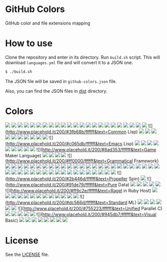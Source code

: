 GitHub Colors
=============
GitHub color and file extensions mapping

# How to use

Clone the repository and enter in its directory. Run `build.sh` script. This will download `languages.yml` file and will convert it to a JSON one:

```sh
$ ./build.sh
```

The JSON file will be saved in `github-colors.json` file.

Also, you can find the JSON files in [dist](./dist) directory.

# Colors

![](http://www.placehold.it/200/#9DC3FF/ffffff&text=ANTLR)
![](http://www.placehold.it/200/#6a40fd/ffffff&text=ASP)
![](http://www.placehold.it/200/#1ac620/ffffff&text=ATS)
![](http://www.placehold.it/200/#e3491a/ffffff&text=ActionScript)
![](http://www.placehold.it/200/#02f88c/ffffff&text=Ada)
![](http://www.placehold.it/200/#467C91/ffffff&text=Agda)
![](http://www.placehold.it/200/#cc5c24/ffffff&text=Alloy)
![](http://www.placehold.it/200/#ca2afe/ffffff&text=Arc)
![](http://www.placehold.it/200/#bd79d1/ffffff&text=Arduino)
![](http://www.placehold.it/200/#1957b0/ffffff&text=AspectJ)
![](http://www.placehold.it/200/#a67219/ffffff&text=Assembly)
![](http://www.placehold.it/200/#6594b9/ffffff&text=AutoHotkey)
![](http://www.placehold.it/200/#36699B/ffffff&text=AutoIt)
![](http://www.placehold.it/200/#d4bec1/ffffff&text=Boo)
![](http://www.placehold.it/200/#555/ffffff&text=C)
![](http://www.placehold.it/200/#5a25a2/ffffff&text=C#)
![](http://www.placehold.it/200/#f34b7d/ffffff&text=C++)
![](http://www.placehold.it/200/#563d7c/ffffff&text=CSS)
![](http://www.placehold.it/200/#aaaaff/ffffff&text=Cirru)
![](http://www.placehold.it/200/#3a81ad/ffffff&text=Clean)
![](http://www.placehold.it/200/#db5855/ffffff&text=Clojure)
![](http://www.placehold.it/200/#244776/ffffff&text=CoffeeScript)
![](http://www.placehold.it/200/#ed2cd6/ffffff&text=ColdFusion)
![](http://www.placehold.it/200/#3fb68b/ffffff&text=Common Lisp)
![](http://www.placehold.it/200/#fcd46d/ffffff&text=D)
![](http://www.placehold.it/200/#075ff1/ffffff&text=DM)
![](http://www.placehold.it/200/#98BAD6/ffffff&text=Dart)
![](http://www.placehold.it/200/#cca760/ffffff&text=Dogescript)
![](http://www.placehold.it/200/#3ebc27/ffffff&text=Dylan)
![](http://www.placehold.it/200/#ccce35/ffffff&text=E)
![](http://www.placehold.it/200/#8a1267/ffffff&text=ECL)
![](http://www.placehold.it/200/#3994bc/ffffff&text=Eagle)
![](http://www.placehold.it/200/#946d57/ffffff&text=Eiffel)
![](http://www.placehold.it/200/#6e4a7e/ffffff&text=Elixir)
![](http://www.placehold.it/200/#c065db/ffffff&text=Emacs Lisp)
![](http://www.placehold.it/200/#0faf8d/ffffff&text=Erlang)
![](http://www.placehold.it/200/#b845fc/ffffff&text=F#)
![](http://www.placehold.it/200/#33CCFF/ffffff&text=FLUX)
![](http://www.placehold.it/200/#4d41b1/ffffff&text=FORTRAN)
![](http://www.placehold.it/200/#636746/ffffff&text=Factor)
![](http://www.placehold.it/200/#7b9db4/ffffff&text=Fancy)
![](http://www.placehold.it/200/#dbded5/ffffff&text=Fantom)
![](http://www.placehold.it/200/#341708/ffffff&text=Forth)
![](http://www.placehold.it/200/#00cafe/ffffff&text=Frege)
![](http://www.placehold.it/200/#8ad353/ffffff&text=Game Maker Language)
![](http://www.placehold.it/200/#e4cc98/ffffff&text=Glyph)
![](http://www.placehold.it/200/#f0a9f0/ffffff&text=Gnuplot)
![](http://www.placehold.it/200/#375eab/ffffff&text=Go)
![](http://www.placehold.it/200/#82937f/ffffff&text=Gosu)
![](http://www.placehold.it/200/#ff0000/ffffff&text=Grammatical Framework)
![](http://www.placehold.it/200/#e69f56/ffffff&text=Groovy)
![](http://www.placehold.it/200/#0e60e3/ffffff&text=Harbour)
![](http://www.placehold.it/200/#29b544/ffffff&text=Haskell)
![](http://www.placehold.it/200/#346d51/ffffff&text=Haxe)
![](http://www.placehold.it/200/#7891b1/ffffff&text=Hy)
![](http://www.placehold.it/200/#e3592c/ffffff&text=IDL)
![](http://www.placehold.it/200/#a9188d/ffffff&text=Io)
![](http://www.placehold.it/200/#078193/ffffff&text=Ioke)
![](http://www.placehold.it/200/#b07219/ffffff&text=Java)
![](http://www.placehold.it/200/#f1e05a/ffffff&text=JavaScript)
![](http://www.placehold.it/200/#a270ba/ffffff&text=Julia)
![](http://www.placehold.it/200/#f5c800/ffffff&text=KRL)
![](http://www.placehold.it/200/#004200/ffffff&text=LFE)
![](http://www.placehold.it/200/#2584c3/ffffff&text=Lasso)
![](http://www.placehold.it/200/#A8FF97/ffffff&text=Latte)
![](http://www.placehold.it/200/#499886/ffffff&text=LiveScript)
![](http://www.placehold.it/200/#fa1fa1/ffffff&text=Lua)
![](http://www.placehold.it/200/#0095d9/ffffff&text=MTML)
![](http://www.placehold.it/200/#f97732/ffffff&text=Mask)
![](http://www.placehold.it/200/#bb92ac/ffffff&text=Matlab)
![](http://www.placehold.it/200/#ce279c/ffffff&text=Max)
![](http://www.placehold.it/200/#abcdef/ffffff&text=Mercury)
![](http://www.placehold.it/200/#c7a938/ffffff&text=Mirah)
![](http://www.placehold.it/200/#0d3c6e/ffffff&text=Nemerle)
![](http://www.placehold.it/200/#ff2b2b/ffffff&text=NetLogo)
![](http://www.placehold.it/200/#37775b/ffffff&text=Nimrod)
![](http://www.placehold.it/200/#c9df40/ffffff&text=Nu)
![](http://www.placehold.it/200/#3be133/ffffff&text=OCaml)
![](http://www.placehold.it/200/#438eff/ffffff&text=Objective-C)
![](http://www.placehold.it/200/#4886FC/ffffff&text=Objective-C++)
![](http://www.placehold.it/200/#ff0c5a/ffffff&text=Objective-J)
![](http://www.placehold.it/200/#cabbff/ffffff&text=Omgrofl)
![](http://www.placehold.it/200/#5a63a3/ffffff&text=Oxygene)
![](http://www.placehold.it/200/#dbb284/ffffff&text=PAWN)
![](http://www.placehold.it/200/#4F5D95/ffffff&text=PHP)
![](http://www.placehold.it/200/#f3ca0a/ffffff&text=Parrot)
![](http://www.placehold.it/200/#b0ce4e/ffffff&text=Pascal)
![](http://www.placehold.it/200/#0298c3/ffffff&text=Perl)
![](http://www.placehold.it/200/#0298c3/ffffff&text=Perl6)
![](http://www.placehold.it/200/#066ab2/ffffff&text=Pike)
![](http://www.placehold.it/200/#d80074/ffffff&text=PogoScript)
![](http://www.placehold.it/200/#2779ab/ffffff&text=Processing)
![](http://www.placehold.it/200/#74283c/ffffff&text=Prolog)
![](http://www.placehold.it/200/#2b446d/ffffff&text=Propeller Spin)
![](http://www.placehold.it/200/#cc5555/ffffff&text=Puppet)
![](http://www.placehold.it/200/#91de79/ffffff&text=Pure Data)
![](http://www.placehold.it/200/#bcdc53/ffffff&text=PureScript)
![](http://www.placehold.it/200/#3581ba/ffffff&text=Python)
![](http://www.placehold.it/200/#44a51c/ffffff&text=QML)
![](http://www.placehold.it/200/#198ce7/ffffff&text=R)
![](http://www.placehold.it/200/#ae17ff/ffffff&text=Racket)
![](http://www.placehold.it/200/#ff9c2e/ffffff&text=Ragel in Ruby Host)
![](http://www.placehold.it/200/#358a5b/ffffff&text=Rebol)
![](http://www.placehold.it/200/#ee0000/ffffff&text=Red)
![](http://www.placehold.it/200/#cc0088/ffffff&text=Rouge)
![](http://www.placehold.it/200/#701516/ffffff&text=Ruby)
![](http://www.placehold.it/200/#dea584/ffffff&text=Rust)
![](http://www.placehold.it/200/#7dd3b0/ffffff&text=Scala)
![](http://www.placehold.it/200/#1e4aec/ffffff&text=Scheme)
![](http://www.placehold.it/200/#0579aa/ffffff&text=Self)
![](http://www.placehold.it/200/#5861ce/ffffff&text=Shell)
![](http://www.placehold.it/200/#120F14/ffffff&text=Shen)
![](http://www.placehold.it/200/#007eff/ffffff&text=Slash)
![](http://www.placehold.it/200/#596706/ffffff&text=Smalltalk)
![](http://www.placehold.it/200/#f69e1d/ffffff&text=SourcePawn)
![](http://www.placehold.it/200/#dc566d/ffffff&text=Standard ML)
![](http://www.placehold.it/200/#46390b/ffffff&text=SuperCollider)
![](http://www.placehold.it/200/#343761/ffffff&text=SystemVerilog)
![](http://www.placehold.it/200/#e4cc98/ffffff&text=Tcl)
![](http://www.placehold.it/200/#3D6117/ffffff&text=TeX)
![](http://www.placehold.it/200/#45f715/ffffff&text=Turing)
![](http://www.placehold.it/200/#31859c/ffffff&text=TypeScript)
![](http://www.placehold.it/200/#755223/ffffff&text=Unified Parallel C)
![](http://www.placehold.it/200/#a54c4d/ffffff&text=UnrealScript)
![](http://www.placehold.it/200/#543978/ffffff&text=VHDL)
![](http://www.placehold.it/200/#ee7d06/ffffff&text=Vala)
![](http://www.placehold.it/200/#848bf3/ffffff&text=Verilog)
![](http://www.placehold.it/200/#199c4b/ffffff&text=VimL)
![](http://www.placehold.it/200/#945db7/ffffff&text=Visual Basic)
![](http://www.placehold.it/200/#0098db/ffffff&text=Volt)
![](http://www.placehold.it/200/#2700e2/ffffff&text=XQuery)
![](http://www.placehold.it/200/#118f9e/ffffff&text=Zephir)
![](http://www.placehold.it/200/#db5855/ffffff&text=edn)
![](http://www.placehold.it/200/#ffce3b/ffffff&text=nesC)
![](http://www.placehold.it/200/#b0b77e/ffffff&text=ooc)
![](http://www.placehold.it/200/#7582D1/ffffff&text=wisp)
![](http://www.placehold.it/200/#3a4040/ffffff&text=xBase)

# License
See the [LICENSE](./LICENSE) file.
